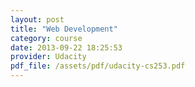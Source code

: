 ```yaml
---
layout: post
title: "Web Development"
category: course
date: 2013-09-22 18:25:53
provider: Udacity
pdf_file: /assets/pdf/udacity-cs253.pdf
---
```

